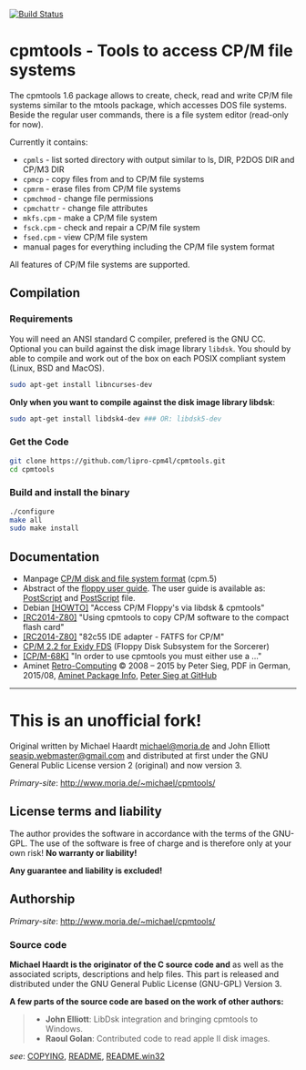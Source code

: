 [![Build Status](https://travis-ci.org/lipro-cpm4l/cpmtools.svg?branch=master)](https://travis-ci.org/lipro-cpm4l/cpmtools)

cpmtools - Tools to access CP/M file systems
============================================

The cpmtools 1.6 package allows to create, check, read and write CP/M file
systems similar to the mtools package, which accesses DOS file systems.
Beside the regular user commands, there is a file system editor (read-only
for now).

Currently it contains:

- `cpmls` - list sorted directory with output similar to ls, DIR, P2DOS DIR
   and CP/M3 DIR
- `cpmcp` - copy files from and to CP/M file systems
- `cpmrm` - erase files from CP/M file systems
- `cpmchmod` - change file permissions
- `cpmchattr` - change file attributes
- `mkfs.cpm` - make a CP/M file system
- `fsck.cpm` - check and repair a CP/M file system
- `fsed.cpm` - view CP/M file system
- manual pages for everything including the CP/M file system format

All features of CP/M file systems are supported.

## Compilation

### Requirements

You will need an ANSI standard C compiler, prefered is the GNU CC.
Optional you can build against the disk image library `libdsk`.
You should by able to compile and work out of the box on each POSIX
compliant system (Linux, BSD and MacOS).

```bash
sudo apt-get install libncurses-dev
```

**Only when you want to compile against the disk image library libdsk**:
```bash
sudo apt-get install libdsk4-dev ### OR: libdsk5-dev
```

### Get the Code

```bash
git clone https://github.com/lipro-cpm4l/cpmtools.git
cd cpmtools
```

### Build and install the binary

```bash
./configure
make all
sudo make install
```

## Documentation

- Manpage [CP/M disk and file system format](cpm.ps) (cpm.5)
- Abstract of the [floppy user guide](http://www.moria.de/~michael/floppy/).
  The user guide is available as:
  [PostScript](http://www.moria.de/~michael/floppy/floppy.ps) and
  [PostScript](http://www.moria.de/~michael/floppy/floppy.pdf) file.
- Debian [[HOWTO]](http://forums.debian.net/viewtopic.php?f=16&t=112244)
  "Access CP/M Floppy's via libdsk & cpmtools"
- [[RC2014-Z80]](https://groups.google.com/d/msg/rc2014-z80/VD22SEht0PY/V3MYDmK4AgAJ)
  "Using cpmtools to copy CP/M software to the compact flash card"
- [[RC2014-Z80]](https://groups.google.com/d/msg/rc2014-z80/CExA08NHClg/erg4P84XCAAJ)
  "82c55 IDE adapter - FATFS for CP/M"
- [CP/M 2.2 for Exidy FDS](www.vcfed.org/forum/showthread.php?73156)
  (Floppy Disk Subsystem for the Sorcerer)
- [[CP/M-68K]](http://home.earthlink.net/~schultdw/cpm68/)
  "In order to use cpmtools you must either use a ..."
- Aminet [Retro-Computing](http://aminet.net/docs/hard/Retro-Computing.pdf)
  © 2008 – 2015 by Peter Sieg, PDF in German, 2015/08,
  [Aminet Package Info](http://aminet.net/package/docs/hard/Retro-Computing),
  [Peter Sieg at GitHub](https://github.com/petersieg/Retro-Computing)

---

This is an unofficial fork!
===========================

Original written by Michael Haardt <michael@moria.de> and John Elliott
<seasip.webmaster@gmail.com> and distributed at first under the GNU General
Public License version 2 (original) and now version 3.

*Primary-site*: http://www.moria.de/~michael/cpmtools/

## License terms and liability

The author provides the software in accordance with the terms of
the GNU-GPL. The use of the software is free of charge and is
therefore only at your own risk! **No warranty or liability!**

**Any guarantee and liability is excluded!**

## Authorship

*Primary-site*: http://www.moria.de/~michael/cpmtools/

### Source code

**Michael Haardt is the originator of the C source code and**
as well as the associated scripts, descriptions and help files.
This part is released and distributed under the GNU General
Public License (GNU-GPL) Version 3.

**A few parts of the source code are based on the work of other
authors:**

> - **John Elliott**:
>   LibDsk integration and bringing cpmtools to Windows.
> - **Raoul Golan**:
>   Contributed code to read apple II disk images.

*see*: [COPYING](COPYING), [README](README),
[README.win32](README.win32)
